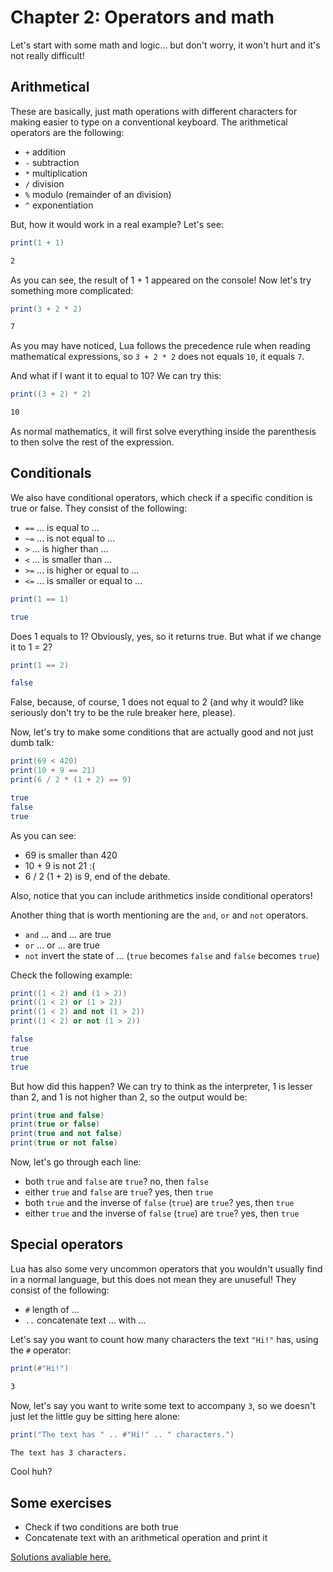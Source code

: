 # Chapter 2: Operators and math
Let's start with some math and logic... but don't worry, it won't hurt and it's not really difficult!

## Arithmetical
These are basically, just math operations with different characters for making easier to type on a conventional keyboard.
The arithmetical operators are the following:
- `+` addition
- `-` subtraction
- `*` multiplication
- `/` division
- `%` modulo (remainder of an division)
- `^` exponentiation

But, how it would work in a real example? Let's see:

```lua
print(1 + 1)
```

```bash
2
```

As you can see, the result of 1 + 1 appeared on the console! Now let's try something more complicated:

```lua
print(3 + 2 * 2)
```

```bash
7
```

As you may have noticed, Lua follows the precedence rule when reading mathematical expressions, so `3 + 2 * 2` does not equals `10`, it equals `7`.

And what if I want it to equal to 10? We can try this:

```lua
print((3 + 2) * 2)
```

```bash
10
```

As normal mathematics, it will first solve everything inside the parenthesis to then solve the rest of the expression.

## Conditionals
We also have conditional operators, which check if a specific condition is true or false. 
They consist of the following:
- `==` ... is equal to ...
- `~=` ... is not equal to ...
- `>` ... is higher than ...
- `<` ... is smaller than ...
- `>=` ... is higher or equal to ...
- `<=` ... is smaller or equal to ...

```lua
print(1 == 1)
```

```bash
true
```

Does 1 equals to 1? Obviously, yes, so it returns true.
But what if we change it to 1 = 2?

```lua
print(1 == 2)
```

```bash
false
```

False, because, of course, 1 does not equal to 2 (and why it would? like seriously don't try to be the rule breaker here, please).

Now, let's try to make some conditions that are actually good and not just dumb talk:

```lua
print(69 < 420)
print(10 + 9 == 21)
print(6 / 2 * (1 + 2) == 9)
```

```bash
true
false
true
```

As you can see:
- 69 is smaller than 420
- 10 + 9 is not 21 :(
- 6 / 2 (1 + 2) is 9, end of the debate.

Also, notice that you can include arithmetics inside conditional operators!

Another thing that is worth mentioning are the `and`, `or` and `not` operators.
- `and` ... and ... are true
- `or` ... or ... are true
- `not` invert the state of ... (`true` becomes `false` and `false` becomes `true`)

Check the following example:

```lua
print((1 < 2) and (1 > 2))
print((1 < 2) or (1 > 2))
print((1 < 2) and not (1 > 2))
print((1 < 2) or not (1 > 2))
```

```bash
false
true
true
true
```

But how did this happen? We can try to think as the interpreter, 1 is lesser than 2, and 1 is not higher than 2, so the output would be:

```lua
print(true and false)
print(true or false)
print(true and not false)
print(true or not false)
```

Now, let's go through each line:
- both `true` and `false` are `true`? no, then `false` 
- either `true` and `false` are `true`? yes, then `true` 
- both `true` and the inverse of `false` (`true`) are `true`? yes, then `true` 
- either `true` and the inverse of `false` (`true`) are `true`? yes, then `true` 

## Special operators
Lua has also some very uncommon operators that you wouldn't usually find in a normal language, but this does not mean they are unuseful! 
They consist of the following:
- `#` length of ...
- `..` concatenate text ... with ...

Let's say you want to count how many characters the text `"Hi!"` has, using the `#` operator:

```lua
print(#"Hi!")
```

```bash
3
```

Now, let's say you want to write some text to accompany `3`, so we doesn't just let the little guy be sitting here alone:

```lua
print("The text has " .. #"Hi!" .. " characters.")
```

```bash
The text has 3 characters.
```

Cool huh?

## Some exercises
- Check if two conditions are both true
- Concatenate text with an arithmetical operation and print it

[Solutions avaliable here.](solutions/2.md)
